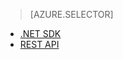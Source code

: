 > [AZURE.SELECTOR]
- [.NET SDK](../articles/media-services-dotnet-configure-asset-delivery-policy.md)
- [REST API](../articles/media-services-rest-configure-asset-delivery-policy.md)
<!--HONumber=52--> 
